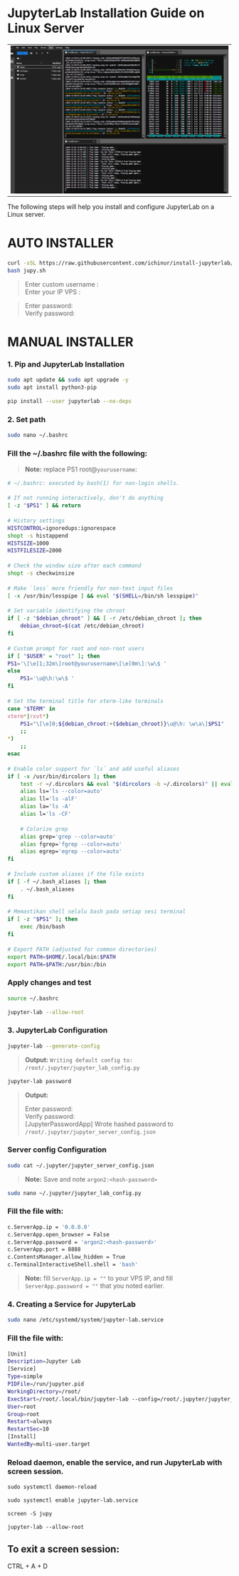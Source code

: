 # JupyterLab Installation Guide on Linux Server
<table style="width: 100%; text-align: center;">
  <tr>
    <td>
<img src="https://github.com/ichinur/install-jupyterlab/blob/main/Screenshot%202024-12-01%20221634.png" alt="JUPYLABS" width="600"/>
   </td>
  </tr>
</table>
The following steps will help you install and configure JupyterLab on a Linux server.

# AUTO INSTALLER
```bash
curl -sSL https://raw.githubusercontent.com/ichinur/install-jupyterlab/refs/heads/main/jupy-autoinstall.sh -o jupy.sh
bash jupy.sh
```
> Enter custom username :  
> Enter your IP VPS :  

> Enter password:  
> Verify password:  




# MANUAL INSTALLER
### 1. Pip and JupyterLab Installation
```bash
sudo apt update && sudo apt upgrade -y
sudo apt install python3-pip
```
```bash
pip install --user jupyterlab --no-deps
```
### 2. Set path
```bash
sudo nano ~/.bashrc
```
### Fill the ~/.bashrc file with the following:
> **Note:** replace PS1 root@`yourusername`:
```bash
# ~/.bashrc: executed by bash(1) for non-login shells.

# If not running interactively, don't do anything
[ -z "$PS1" ] && return

# History settings
HISTCONTROL=ignoredups:ignorespace
shopt -s histappend
HISTSIZE=1000
HISTFILESIZE=2000

# Check the window size after each command
shopt -s checkwinsize

# Make `less` more friendly for non-text input files
[ -x /usr/bin/lesspipe ] && eval "$(SHELL=/bin/sh lesspipe)"

# Set variable identifying the chroot
if [ -z "$debian_chroot" ] && [ -r /etc/debian_chroot ]; then
    debian_chroot=$(cat /etc/debian_chroot)
fi

# Custom prompt for root and non-root users
if [ "$USER" = "root" ]; then
PS1='\[\e[1;32m\]root@yourusername\[\e[0m\]:\w\$ '
else
    PS1='\u@\h:\w\$ '
fi

# Set the terminal title for xterm-like terminals
case "$TERM" in
xterm*|rxvt*)
    PS1="\[\e]0;${debian_chroot:+($debian_chroot)}\u@\h: \w\a\]$PS1"
    ;;
*)
    ;;
esac

# Enable color support for `ls` and add useful aliases
if [ -x /usr/bin/dircolors ]; then
    test -r ~/.dircolors && eval "$(dircolors -b ~/.dircolors)" || eval "$(dircolors -b)"
    alias ls='ls --color=auto'
    alias ll='ls -alF'
    alias la='ls -A'
    alias l='ls -CF'

    # Colorize grep
    alias grep='grep --color=auto'
    alias fgrep='fgrep --color=auto'
    alias egrep='egrep --color=auto'
fi

# Include custom aliases if the file exists
if [ -f ~/.bash_aliases ]; then
    . ~/.bash_aliases
fi

# Memastikan shell selalu bash pada setiap sesi terminal
if [ -z "$PS1" ]; then
    exec /bin/bash
fi

# Export PATH (adjusted for common directories)
export PATH=$HOME/.local/bin:$PATH
export PATH=$PATH:/usr/bin:/bin

```
### Apply changes and test
```bash
source ~/.bashrc
```
```bash
jupyter-lab --allow-root
```
### 3. JupyterLab Configuration
```bash
jupyter-lab --generate-config
```
> **Output:** `Writing default config to: /root/.jupyter/jupyter_lab_config.py`
```bash
jupyter-lab password
```
> **Output:**
> 
> Enter password:  
> Verify password:  
> [JupyterPasswordApp] Wrote hashed password to `/root/.jupyter/jupyter_server_config.json`


### Server config Configuration
```bash
sudo cat ~/.jupyter/jupyter_server_config.json
```
> **Note:** Save and note `argon2:<hash-password>`

```bash
sudo nano ~/.jupyter/jupyter_lab_config.py
```
### Fill the file with:
```bash
c.ServerApp.ip = '0.0.0.0'
c.ServerApp.open_browser = False
c.ServerApp.password = 'argon2:<hash-password>'
c.ServerApp.port = 8888
c.ContentsManager.allow_hidden = True
c.TerminalInteractiveShell.shell = 'bash'
```
> **Note:** fill `ServerApp.ip = ""` to your VPS IP, and fill `ServerApp.password = ""` that you noted earlier.

### 4. Creating a Service for JupyterLab
```bash
sudo nano /etc/systemd/system/jupyter-lab.service
```
### Fill the file with:
```bash
[Unit]
Description=Jupyter Lab
[Service]
Type=simple
PIDFile=/run/jupyter.pid
WorkingDirectory=/root/
ExecStart=/root/.local/bin/jupyter-lab --config=/root/.jupyter/jupyter_lab_config.py --allow-root
User=root
Group=root
Restart=always
RestartSec=10
[Install]
WantedBy=multi-user.target
```
### Reload daemon, enable the service, and run JupyterLab with screen session.
```
sudo systemctl daemon-reload
```
```
sudo systemctl enable jupyter-lab.service
```
```
screen -S jupy
```
```
jupyter-lab --allow-root
```
## To exit a screen session:
CTRL + A + D
